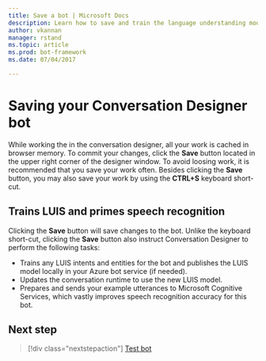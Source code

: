```yaml
---
title: Save a bot | Microsoft Docs
description: Learn how to save and train the language understanding model and prime speech recognition in an Conversation Designer bot.
author: vkannan
manager: rstand
ms.topic: article
ms.prod: bot-framework
ms.date: 07/04/2017

---
```


# Saving your Conversation Designer bot

While working the in the conversation designer, all your work is cached in browser memory. To commit your changes, click the **Save** button located in the upper right corner of the designer window. To avoid loosing work, it is recommended that you save your work often. Besides clicking the **Save** button, you may also save your work by using the **CTRL+S** keyboard short-cut.

## Trains LUIS and primes speech recognition

Clicking the **Save** button will save changes to the bot. Unlike the keyboard short-cut, clicking the **Save** button also instruct Conversation Designer to perform the following tasks:

- Trains any LUIS intents and entities for the bot and publishes the LUIS model locally in your Azure bot service (if needed).
- Updates the conversation runtime to use the new LUIS model.
- Prepares and sends your example utterances to Microsoft Cognitive Services, which vastly improves speech recognition accuracy for this bot.

## Next step
> [!div class="nextstepaction"]
> [Test bot](conversation-designer-debug-bot.md)
